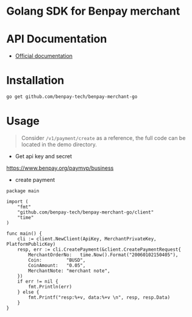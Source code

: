 # Golang SDK for Benpay merchant

# API Documentation
- [Official documentation](https://docs.benpay.org/zh-Hans/BenPay/Doc/api_doc/)

# Installation

```bash
go get github.com/benpay-tech/benpay-merchant-go
```

# Usage
> Consider `/v1/payment/create` as a reference, the full code can be located in the demo directory.

* Get api key and secret

https://www.benpay.org/paymvp/business

* create payment

```golang
package main

import (
    "fmt"
    "github.com/benpay-tech/benpay-merchant-go/client"
    "time"
)

func main() {
    cli := client.NewClient(ApiKey, MerchantPrivateKey, PlatformPublicKey)
    resp, err := cli.CreatePayment(&client.CreatePaymentRequest{
        MerchantOrderNo:   time.Now().Format("20060102150405"),
        Coin:         "BUSD",
        CoinAmount:   "0.05",
        MerchantNote: "merchant note",
    })
    if err != nil {
        fmt.Println(err)
    } else {
        fmt.Printf("resp:%+v, data:%+v \n", resp, resp.Data)
    }
}
```
